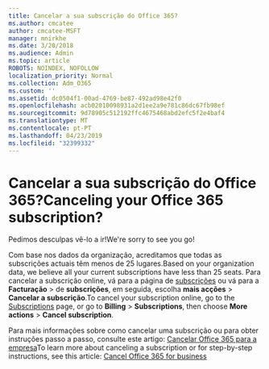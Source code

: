```yaml
---
title: Cancelar a sua subscrição do Office 365?
ms.author: cmcatee
author: cmcatee-MSFT
manager: mnirkhe
ms.date: 3/20/2018
ms.audience: Admin
ms.topic: article
ROBOTS: NOINDEX, NOFOLLOW
localization_priority: Normal
ms.collection: Adm_O365
ms.custom: ''
ms.assetid: dc0504f1-00ad-4769-be87-492ad98e42f0
ms.openlocfilehash: acb02010098931a2d1ee2a9e781c86dc67fb98ef
ms.sourcegitcommit: 9d78905c512192ffc4675468abd2efc5f2e4baf4
ms.translationtype: MT
ms.contentlocale: pt-PT
ms.lasthandoff: 04/23/2019
ms.locfileid: "32399332"
---
```

# <a name="canceling-your-office-365-subscription"></a><span data-ttu-id="4a104-102">Cancelar a sua subscrição do Office 365?</span><span class="sxs-lookup"><span data-stu-id="4a104-102">Canceling your Office 365 subscription?</span></span>

<span data-ttu-id="4a104-103">Pedimos desculpas vê-lo a ir!</span><span class="sxs-lookup"><span data-stu-id="4a104-103">We're sorry to see you go!</span></span> 
  
<span data-ttu-id="4a104-104">Com base nos dados da organização, acreditamos que todas as subscrições actuais têm menos de 25 lugares.</span><span class="sxs-lookup"><span data-stu-id="4a104-104">Based on your organization data, we believe all your current subscriptions have less than 25 seats.</span></span> <span data-ttu-id="4a104-105">Para cancelar a subscrição online, vá para a página de [subscrições](https://go.microsoft.com/fwlink/p/?linkid=842054) ou vá para a **Facturação** \> de **subscrições**, em seguida, escolha **mais acções** \> **Cancelar a subscrição**.</span><span class="sxs-lookup"><span data-stu-id="4a104-105">To cancel your subscription online, go to the [Subscriptions](https://go.microsoft.com/fwlink/p/?linkid=842054) page, or go to **Billing** \> **Subscriptions**, then choose **More actions** \> **Cancel subscription**.</span></span>
  
<span data-ttu-id="4a104-106">Para mais informações sobre como cancelar uma subscrição ou para obter instruções passo a passo, consulte este artigo: [Cancelar Office 365 para a empresa](https://support.office.com/article/b1bc0bef-4608-4601-813a-cdd9f746709a)</span><span class="sxs-lookup"><span data-stu-id="4a104-106">To learn more about canceling a subscription or for step-by-step instructions, see this article: [Cancel Office 365 for business](https://support.office.com/article/b1bc0bef-4608-4601-813a-cdd9f746709a)</span></span>
  

